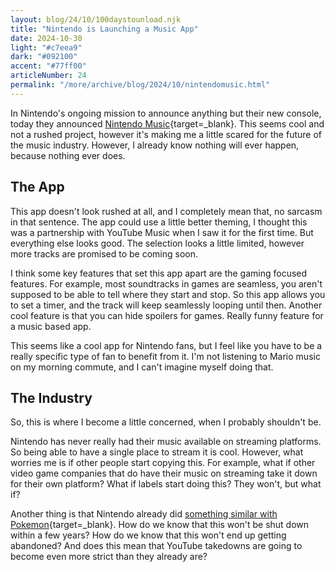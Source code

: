 ```yaml
---
layout: blog/24/10/100daystounload.njk
title: "Nintendo is Launching a Music App"
date: 2024-10-30
light: "#c7eea9"
dark: "#092100"
accent: "#77ff00"
articleNumber: 24
permalink: "/more/archive/blog/2024/10/nintendomusic.html"
---
```

In Nintendo's ongoing mission to announce anything but their new console, today they announced [Nintendo Music](https://www.nintendo.com/us/switch/online/nintendo-switch-online/nintendo-music/){target=_blank}. This seems cool and not a rushed project, however it's making me a little scared for the future of the music industry. However, I already know nothing will ever happen, because nothing ever does.

## The App

This app doesn't look rushed at all, and I completely mean that, no sarcasm in that sentence. The app could use a little better theming, I thought this was a partnership with YouTube Music when I saw it for the first time.  But everything else looks good. The selection looks a little limited, however more tracks are promised to be coming soon.

I think some key features that set this app apart are the gaming focused features. For example, most soundtracks in games are seamless, you aren't supposed to be able to tell where they start and stop. So this app allows you to set a timer, and the track will keep seamlessly looping until then. Another cool feature is that you can hide spoilers for games. Really funny feature for a music based app.

This seems like a cool app for Nintendo fans, but I feel like you have to be a really specific type of fan to benefit from it. I'm not listening to Mario music on my morning commute, and I can't imagine myself doing that.

## The Industry

So, this is where I become a little concerned, when I probably shouldn't be.

Nintendo has never really had their music available on streaming platforms. So being able to have a single place to stream it is cool. However, what worries me is if other people start copying this. For example, what if other video game companies that do have their music on streaming take it down for their own platform? What if labels start doing this? They won't, but what if?

Another thing is that Nintendo already did [something similar with Pokemon](https://bulbapedia.bulbagarden.net/wiki/Pok%C3%A9mon_Jukebox){target=_blank}. How do we know that this won't be shut down within a few years? How do we know that this won't end up getting abandoned? And does this mean that YouTube takedowns are going to become even more strict than they already are?